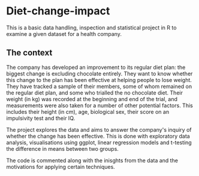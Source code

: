 # Diet-change-impact
This is a basic data handling, inspection and statistical project in R to examine a given dataset for a health company.

## The context
The company has developed an improvement to its regular diet plan: the biggest change is excluding chocolate entirely. They want to know whether this change to the plan has been effective at helping people to lose weight. They have tracked a sample of their members, some of whom remained on the regular diet plan, and some who trialled the no chocolate diet. Their weight (in kg) was recorded at the beginning and end of the trial, and measurements were also taken for a number of other potential factors. This includes their height (in cm), age, biological sex, their score on an impulsivity test and their IQ. 

The project explores the data and aims to answer the company's inquiry of whether the change has been effective. This is done with exploratory data analysis, visualisations using ggplot, linear regression models and t-testing the difference in means between two groups. 

The code is commented along with the inisghts from the data and the motivations for applying certain techniques. 
